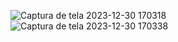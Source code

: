 ![Captura de tela 2023-12-30 170318](https://github.com/MariaFernadaG/Formulario/assets/83366672/862fa752-9701-4107-93df-b34f62ad2283)
![Captura de tela 2023-12-30 170338](https://github.com/MariaFernadaG/Formulario/assets/83366672/146c1eba-e54e-4da1-9738-18046a135430)
